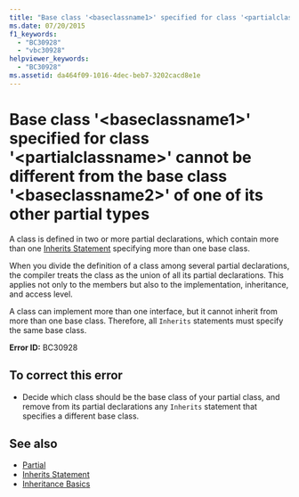 ```yaml
---
title: "Base class '<baseclassname1>' specified for class '<partialclassname>' cannot be different from the base class '<baseclassname2>' of one of its other partial types"
ms.date: 07/20/2015
f1_keywords: 
  - "BC30928"
  - "vbc30928"
helpviewer_keywords: 
  - "BC30928"
ms.assetid: da464f09-1016-4dec-beb7-3202cacd8e1e
---
```

# Base class '\<baseclassname1>' specified for class '\<partialclassname>' cannot be different from the base class '\<baseclassname2>' of one of its other partial types
A class is defined in two or more partial declarations, which contain more than one [Inherits Statement](../../visual-basic/language-reference/statements/inherits-statement.md) specifying more than one base class.  
  
 When you divide the definition of a class among several partial declarations, the compiler treats the class as the union of all its partial declarations. This applies not only to the members but also to the implementation, inheritance, and access level.  
  
 A class can implement more than one interface, but it cannot inherit from more than one base class. Therefore, all `Inherits` statements must specify the same base class.  
  
 **Error ID:** BC30928  
  
## To correct this error  
  
-   Decide which class should be the base class of your partial class, and remove from its partial declarations any `Inherits` statement that specifies a different base class.  
  
## See also
- [Partial](../../visual-basic/language-reference/modifiers/partial.md)
- [Inherits Statement](../../visual-basic/language-reference/statements/inherits-statement.md)
- [Inheritance Basics](../../visual-basic/programming-guide/language-features/objects-and-classes/inheritance-basics.md)
